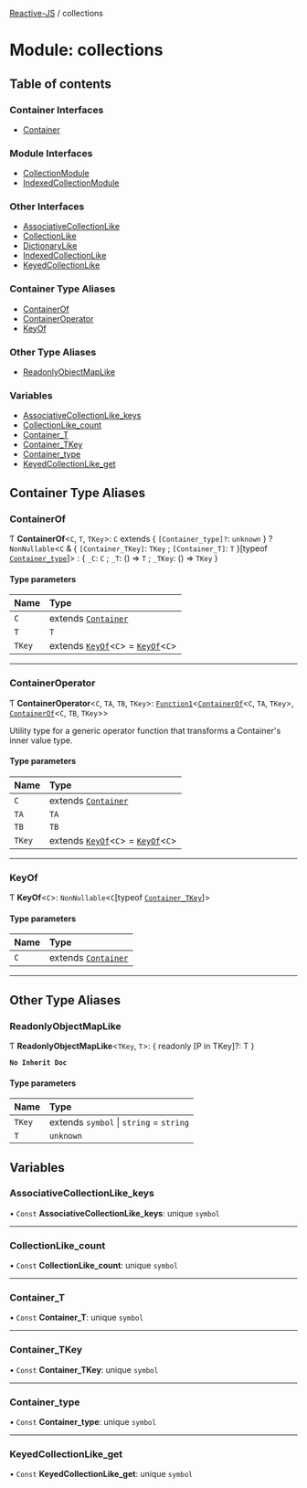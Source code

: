 [Reactive-JS](../README.md) / collections

# Module: collections

## Table of contents

### Container Interfaces

- [Container](../interfaces/collections.Container.md)

### Module Interfaces

- [CollectionModule](../interfaces/collections.CollectionModule.md)
- [IndexedCollectionModule](../interfaces/collections.IndexedCollectionModule.md)

### Other Interfaces

- [AssociativeCollectionLike](../interfaces/collections.AssociativeCollectionLike.md)
- [CollectionLike](../interfaces/collections.CollectionLike.md)
- [DictionaryLike](../interfaces/collections.DictionaryLike.md)
- [IndexedCollectionLike](../interfaces/collections.IndexedCollectionLike.md)
- [KeyedCollectionLike](../interfaces/collections.KeyedCollectionLike.md)

### Container Type Aliases

- [ContainerOf](collections.md#containerof)
- [ContainerOperator](collections.md#containeroperator)
- [KeyOf](collections.md#keyof)

### Other Type Aliases

- [ReadonlyObjectMapLike](collections.md#readonlyobjectmaplike)

### Variables

- [AssociativeCollectionLike\_keys](collections.md#associativecollectionlike_keys)
- [CollectionLike\_count](collections.md#collectionlike_count)
- [Container\_T](collections.md#container_t)
- [Container\_TKey](collections.md#container_tkey)
- [Container\_type](collections.md#container_type)
- [KeyedCollectionLike\_get](collections.md#keyedcollectionlike_get)

## Container Type Aliases

### ContainerOf

Ƭ **ContainerOf**<`C`, `T`, `TKey`\>: `C` extends { `[Container_type]?`: `unknown`  } ? `NonNullable`<`C` & { `[Container_TKey]`: `TKey` ; `[Container_T]`: `T`  }[typeof [`Container_type`](collections.md#container_type)]\> : { `_C`: `C` ; `_T`: () => `T` ; `_TKey`: () => `TKey`  }

#### Type parameters

| Name | Type |
| :------ | :------ |
| `C` | extends [`Container`](../interfaces/collections.Container.md) |
| `T` | `T` |
| `TKey` | extends [`KeyOf`](collections.md#keyof)<`C`\> = [`KeyOf`](collections.md#keyof)<`C`\> |

___

### ContainerOperator

Ƭ **ContainerOperator**<`C`, `TA`, `TB`, `TKey`\>: [`Function1`](functions.md#function1)<[`ContainerOf`](collections.md#containerof)<`C`, `TA`, `TKey`\>, [`ContainerOf`](collections.md#containerof)<`C`, `TB`, `TKey`\>\>

Utility type for a generic operator function that transforms a Container's inner value type.

#### Type parameters

| Name | Type |
| :------ | :------ |
| `C` | extends [`Container`](../interfaces/collections.Container.md) |
| `TA` | `TA` |
| `TB` | `TB` |
| `TKey` | extends [`KeyOf`](collections.md#keyof)<`C`\> = [`KeyOf`](collections.md#keyof)<`C`\> |

___

### KeyOf

Ƭ **KeyOf**<`C`\>: `NonNullable`<`C`[typeof [`Container_TKey`](collections.md#container_tkey)]\>

#### Type parameters

| Name | Type |
| :------ | :------ |
| `C` | extends [`Container`](../interfaces/collections.Container.md) |

___

## Other Type Aliases

### ReadonlyObjectMapLike

Ƭ **ReadonlyObjectMapLike**<`TKey`, `T`\>: { readonly [P in TKey]?: T }

**`No Inherit Doc`**

#### Type parameters

| Name | Type |
| :------ | :------ |
| `TKey` | extends `symbol` \| `string` = `string` |
| `T` | `unknown` |

## Variables

### AssociativeCollectionLike\_keys

• `Const` **AssociativeCollectionLike\_keys**: unique `symbol`

___

### CollectionLike\_count

• `Const` **CollectionLike\_count**: unique `symbol`

___

### Container\_T

• `Const` **Container\_T**: unique `symbol`

___

### Container\_TKey

• `Const` **Container\_TKey**: unique `symbol`

___

### Container\_type

• `Const` **Container\_type**: unique `symbol`

___

### KeyedCollectionLike\_get

• `Const` **KeyedCollectionLike\_get**: unique `symbol`
